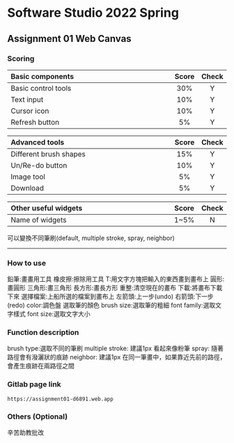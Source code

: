 # Software Studio 2022 Spring
## Assignment 01 Web Canvas


### Scoring

| **Basic components**                             | **Score** | **Check** |
| :----------------------------------------------- | :-------: | :-------: |
| Basic control tools                              | 30%       | Y         |
| Text input                                       | 10%       | Y         |
| Cursor icon                                      | 10%       | Y         |
| Refresh button                                   | 5%       | Y         |

| **Advanced tools**                               | **Score** | **Check** |
| :----------------------------------------------- | :-------: | :-------: |
| Different brush shapes                           | 15%       | Y         |
| Un/Re-do button                                  | 10%       | Y         |
| Image tool                                       | 5%        | Y         |
| Download                                         | 5%        | Y         |

| **Other useful widgets**                         | **Score** | **Check** |
| :----------------------------------------------- | :-------: | :-------: |
| Name of widgets                                  | 1~5%     | N         |
可以變換不同筆刷(default, multiple stroke, spray, neighbor)

---

### How to use 
鉛筆:畫畫用工具
橡皮擦:擦除用工具
T:用文字方塊把輸入的東西畫到畫布上
圓形:畫圓形
三角形:畫三角形
長方形:畫長方形
重整:清空現在的畫布
下載:將畫布下載下來
選擇檔案:上船所選的檔案到畫布上
左箭頭:上一步(undo)
右箭頭:下一步(redo)
color:調色盤 選取筆的顏色
brush size:選取筆的粗細
font family:選取文字樣式
font size:選取文字大小
### Function description
brush type:選取不同的筆刷
    multiple stroke: 建議1px 看起來像粉筆
    spray: 隨著路徑會有潑灑狀的痕跡
    neighbor: 建議1px 在同一筆畫中，如果靠近先前的路徑，會產生痕跡在兩路徑之間

### Gitlab page link

    https://assignment01-d6891.web.app

### Others (Optional)
辛苦助教批改

<style>
table th{
    width: 100%;
}
</style>